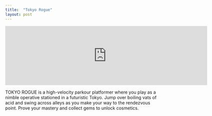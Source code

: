 ```yaml
---
title:  "Tokyo Rogue"
layout: post
---
```

<iframe src="https://store.steampowered.com/widget/1646090/" frameborder="0" width="646" height="190"></iframe>

TOKYO ROGUE is a high-velocity parkour platformer where you play as a nimble operative stationed in a futuristic Tokyo. Jump over boiling vats of acid and swing across alleys as you make your way to the rendezvous point. Prove your mastery and collect gems to unlock cosmetics.